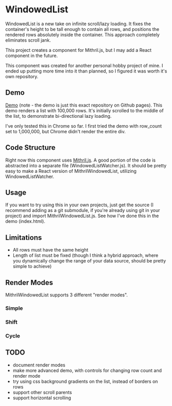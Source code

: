 # WindowedList

WindowedList is a new take on infinite scroll/lazy loading. It fixes the container's height to be tall enough to contain all rows, and positions the rendered rows absolutely inside the container. This approach completely eliminates scroll jank.

This project creates a component for Mithril.js, but I may add a React component in the future.

This component was created for another personal hobby project of mine. I ended up putting more time into it than planned, so I figured it was worth it's own repository.

## Demo

[Demo](https://a-p-f.github.io/windowed-list/) (note - the demo is just this exact repository on Github pages). This demo renders a list with 100,000 rows. It's initially scrolled to the middle of the list, to demonstrate bi-directional lazy loading.

I've only tested this in Chrome so far. I first tried the demo with row_count set to 1,000,000, but Chrome didn't render the entire div.

## Code Structure

Right now this component uses [Mithril.js](https://mithril.js.org/). A good portion of the code is abstracted into a separate file (WindowedListWatcher.js). It should be pretty easy to make a React version of MithrilWindowedList, utilizing WindowedListWatcher.   

## Usage

If you want to try using this in your own projects, just get the source (I recommend adding as a git submodule, if you're already using git in your project) and import MithrilWindowedList.js. See how I've done this in the demo (index.html).

## Limitations

- All rows must have the same height
- Length of list must be fixed (though I think a hybrid approach, where you dynamically change the range of your data source, should be pretty simple to achieve)

## Render Modes

MithrilWindowedList supports 3 different "render modes".

### Simple

### Shift

### Cycle

## TODO

- document render modes
- make more advanced demo, with controls for changing row count and render mode
- try using css background gradients on the list, instead of borders on rows
- support other scroll parents
- support horizontal scrolling

